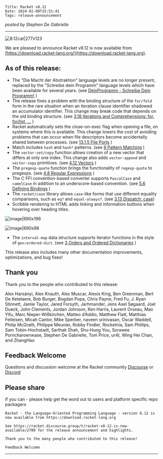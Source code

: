     Title: Racket v8.12
    Date: 2024-02-08T15:51:41
    Tags: release-announcement

*posted by Stephen De Gabrielle*

----------------------------------------------------------------------

![8.12cat|277x123](/img/posts/2024-02-08-racket-release-v8.12/cat8.12.png)

We are pleased to announce Racket v8.12 is now available from [https://download.racket-lang.org/](https://download.racket-lang.org).


## As of this release:

- The "Die Macht der Abstraktion" language levels are no longer present,
replaced by the "Schreibe dein Programm" language levels which have been
available for several years. (see [DeinProgramm - Schreibe Dein Programm!](https://www.deinprogramm.de/sdp/) )
- The release fixes a problem with the binding structure of the `for/fold`
form in the rare situation when an iteration clause identifier shadowed
an accumulator identifier. This change may break code that depends on
the old binding structure. (see [3.18 Iterations and Comprehensions: for, for/list, ...](https://docs.racket-lang.org/reference/for.html#%28form._%28%28lib._racket%2Fprivate%2Fbase..rkt%29._for%2Ffold%29%29) )
- Racket automatically sets the close-on-exec flag when opening a file, on
systems where this is available. This change lowers the cost of avoiding
problems that can occur when file descriptors become accidentally shared
between processes. (see [13.1.5 File Ports](https://docs.racket-lang.org/reference/file-ports.html#%28def._%28%28lib._racket%2Fprivate%2Fbase..rkt%29._open-input-file%29%29) )
- Match includes `hash` and `hash*` patterns. (see [9 Pattern Matching](https://docs.racket-lang.org/reference/match.html#%28form._%28%28lib._racket%2Fmatch..rkt%29._match%29%29) )
- The `vector-set/copy` function allows creation of a new vector that differs
at only one index. This change also adds `vector-append` and `vector-copy`
primitives. (see [4.12 Vectors](https://docs.racket-lang.org/reference/vectors.html#%28def._%28%28lib._racket%2Fvector..rkt%29._vector-set%2Fcopy%29%29) )
- The `pregexp-quote` function brings the functionality of `regexp-quote`
to pregexps. (see [4.8 Regular Expressions](https://docs.racket-lang.org/reference/regexp.html#%28def._%28%28lib._racket%2Fprivate%2Fbase..rkt%29._pregexp-quote%29%29) )
- The C FFI convention-based converter supports `PascalCase` and `camelCase` in
addition to an underscore-based convention. (see [5.6 Defining Bindings](https://docs.racket-lang.org/foreign/Defining_Bindings.html#%28form._%28%28lib._ffi%2Funsafe%2Fdefine%2Fconventions..rkt%29._convention~3ahyphen-~3ecamel.Case%29%29) )
- The `racket/case` library allows `case`-like forms that use different
equality comparisons, such as `eq?` and `equal-always?`. (see [3.13 Dispatch: case](https://docs.racket-lang.org/reference/case.html#%28form._%28%28lib._racket%2Fcase..rkt%29._case%2Fequal%29%29))
- Scribble rendering to HTML adds linking and information buttons when
hovering over heading titles.

![image|690x196](/img/posts/2024-02-08-racket-release-v8.12/doclinkscrble.png)

![image|690x98](/img/posts/2024-02-08-racket-release-v8.12/doclink.png)

- The `interval-map` data structure supports iterator functions in the style
of `gen:ordered-dict`. (see [3 Orders and Ordered Dictionaries](https://docs.racket-lang.org/data/Orders_and_Ordered_Dictionaries.html#%28def._%28%28lib._data%2Forder..rkt%29._gen~3aordered-dict%29%29) )

This release also includes many other documentation improvements, optimizations, and bug fixes!

## Thank you

Thank you to the people who contributed to this release:

Alex Harsányi, Alex Knauth, Alex Muscar, Alexis King, Ben Greenman, Bert
De Ketelaere, Bob Burger, Bogdan Popa, Chris Payne, Fred Fu, J. Ryan
Stinnett, Jamie Taylor, Jared Forsyth, Jarhmander, Jens Axel Søgaard,
Joel Dueck, John Clements, Jordan Johnson, Ken Harris, Laurent Orseau,
Mao Yifu, Marc Nieper-Wißkirchen, Matteo d’Addio, Matthew Flatt,
Matthias Felleisen, Micah Cantor, Mike Sperber, naveen srinivasan, Oscar
Waddell, Philip McGrath, Philippe Meunier, Robby Findler, Rocketnia, Sam
Phillips, Sam Tobin-Hochstadt, Sarthak Shah, Shu-Hung You, Sorawee
Porncharoenwase, Stephen De Gabrielle, Tom Price, ur4t, Wing Hei Chan,
and ZhangHao

## Feedback Welcome

Questions and discussion welcome at the Racket community [Discourse](https://racket.discourse.group/invites/VxkBcXY7yL) or [Discord](https://discord.gg/6Zq8sH5) 

## Please share

If you can  - please help get the word out to users and platform specific repo packagers

```
Racket - the Language-Oriented Programming Language - version 8.12 is now available from https://download.racket-lang.org

See https://racket.discourse.group/t/racket-v8-12-is-now-available/2709 for the release announcement and highlights.

Thank you to the many people who contributed to this release!

Feedback Welcome
```
----------------------------------------------------------------------
